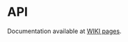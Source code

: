 # API

Documentation available at [WIKI pages](https://github.com/EverexIO/Ethplorer/wiki/ethplorer-api).
